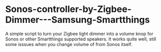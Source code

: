 # Sonos-controller-by-Zigbee-Dimmer---Samsung-Smartthings
A simple script to turn your Zigbee light dimmer into a volume knop for Sonos or other Smartthings supported speakers.
It works quite well, still some isssues when you change volume of from Sonos itself.
